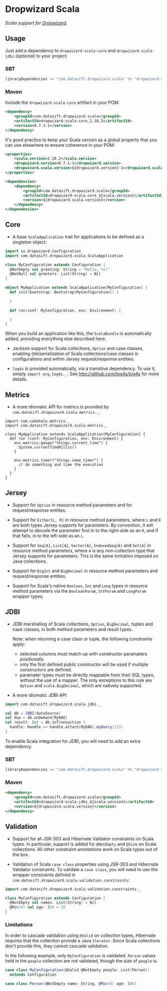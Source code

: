 Dropwizard Scala
================

*Scala support for [Dropwizard](http://dropwizard.io).*

Usage
-----

Just add a dependency to `dropwizard-scala-core` and `dropwizard-scala-jdbi` _(optional)_ to your project:

### SBT

```scala
libraryDependencies += "com.datasift.dropwizard.scala" %% "dropwizard-scala-core" % "0.7.1-1"
```

### Maven

Include the `dropwizard-scala-core` artifact in your POM:

```xml
<dependency>
    <groupId>com.datasift.dropwizard.scala</groupId>
    <artifactId>dropwizard-scala-core_2.10.2</artifactId>
    <version>0.7.1-1</version>
</dependency>
```

It's good practice to keep your Scala version as a global property that you
can use elsewhere to ensure coherence in your POM:

```xml
<properties>
    <scala.version>2.10.2</scala.version>
    <dropwizard.version>0.7.1-1</dropwizard.version>
    <dropwizard.scala.version>${dropwizard.version}-1</dropwizard.scala.version>
</properties>

<dependencies>
    <dependency>
        <groupId>com.datasift.dropwizard.scala</groupId>
        <artifactId>dropwizard-scala-core_${scala.version}</artifactId>
        <version>${dropwizard.scala.version}</version>
    </dependency>
</dependencies>
``` 

Core
----

  * A base `ScalaApplication` trait for applications to be defined as
    a singleton object:

  ```scala
  import io.dropwizard.Configuration
  import com.datasift.dropwizard.scala.ScalaApplication
  
  class MyConfiguration extends Configuration {
    @NotEmpty val greeting: String = "Hello, %s!"
    @NotNull val greeters: List[String] = Nil
  }

  object MyApplication extends ScalaApplication[MyConfiguration] {
    def init(bootstrap: Bootstrap[MyConfiguration]) {
      
    }

    def run(conf: MyConfiguration, env: Environment) {

    }
  }
  ```
  
  When you build an application like this, the `ScalaBundle` is automatically
  added, providing everything else described here.

  * Jackson support for Scala collections, `Option` and case classes, 
    enabling (de)serialization of Scala collections/case classes in 
    configurations and within Jersey request/response entities.

  * `log4s` is provided automatically, via a transitive dependency. To use it,
    simply `import org.log4s._`. See http://github.com/log4s/log4s for more
    details.

Metrics
-------

  * A more idiomatic API for metrics is provided by `com.datasift.dropwizard.scala.metrics._`.
  
```
import com.codahale.metrics._
import com.datasift.dropwizard.scala.metrics._

class MyApplication extends ScalaApplication[MyConfiguration] {
  def run (conf: MyConfiguration, env: Environment) {
    env.metrics.gauge("things.current_time") {
      System.currentTimeMillis()
    }
    
    env.metrics.timer("things.some_timer") {
      // do something and time the execution
    }
  }
}

```

Jersey
------

  * Support for `Option` in resource method parameters and for request/response
    entities.

  * Support for `Either[L, R]` in resource method parameters, where `L` and `R`
    are both types Jersey supports for parameters. By convention, it will
    attempt to decode the parameter first in to the right-side as an `R`, and if
    that fails, in to the left-side as an `L`.

  * Support for `Seq[A]`, `List[A]`, `Vector[A]`, `IndexedSeq[A]` and `Set[A]`
    in resource method parameters, where `A` is any non-collection type that
    Jersey supports for parameters. This is the same limitation imposed on Java
    collections.

  * Support for `BigInt` and `BigDecimal` in resource method parameters and
    request/response entities.

  * Support for Scala's native `Boolean`, `Int` and `Long` types in resource
    method parameters via the `BooleanParam`, `IntParam` and `LongParam` wrapper
    types.

JDBI
----

  * JDBI marshalling of Scala collections, `Option`, `BigDecimal`, tuples and
    case classes, in both method parameters and result types.

    Note: when returning a case class or tuple, the following constraints
    apply:

      * selected columns must match up with constructor paramaters
        _positionally_.
      * only the first defined public constructor will be used if multiple
        constructors are defined.
      * paramater types must be directly mappable from their SQL types,
        without the use of a mapper. The only exceptions to this rule are
        `Option` and `scala.BigDecimal`, which are natively supported.

  * A more idiomatic JDBI API:

  ```scala
  import com.datasift.dropwizard.scala.jdbi._
  
  val db = JDBI(dataSource)
  val dao = db.onDemand[MyDAO]
  val result: Int = db.inTransaction {
    handle: Handle => handle.attach[MyDAO].myQuery(123)
  }
  ```

To enable Scala integration for JDBI, you will need to add an extra dependency:

### SBT

```scala
libraryDependencies += "com.datasift.dropwizard.scala" %% "dropwizard-scala-jdbi" % "0.7.1-1"
```

### Maven

```xml
<dependency>
    <groupId>com.datasift.dropwizard.scala</groupId>
    <artifactId>dropwizard-scala-jdbi_${scala.version}</artifactId>
    <version>${dropwizard.scala.version}</version>
</dependency>
```

Validation
----------

  * Support for all JSR-303 and Hibernate Validator constraints on Scala types.
    In particular, support is added for `@NotEmpty` and `@Size` on Scala 
    collections. All other constraint annotations work on Scala types out of 
    the box.

  * Validation of Scala `case class` properties using JSR-303 and Hibernate 
    Validator constraints. To validate a `case class`, you will need to use the
    wrapper constraints defined in `com.datasift.dropwizard.scala.validation.constraints`:
    
  ```scala
  import com.datasift.dropwizard.scala.validation.constraints._
  
  class MyConfiguration extends Configuration {
    @NotEmpty val names: List[String] = Nil
    @Min(0) val age: Int = 20
  }
  ```

### Limitations

In order to cascade validation using `@Valid` on collection types, Hibernate 
requires that the collection provide a Java `Iterator`. Since Scala collections
don't provide this, they cannot cascade validation.

In the following example, only `MyConfiguration` is validated. `Person` values
held in the `people` collection are not validated, though the size of `people` 
is.

```scala
case class MyConfiguration(@Valid @NotEmpty people: List[Person]) 
  extends Configuration

case class Person(@NotEmpty name: String, @Min(0) age: Int)
```

